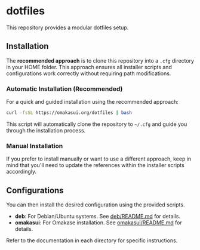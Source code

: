 # dotfiles

This repository provides a modular dotfiles setup.

## Installation

The **recommended approach** is to clone this repository into a `.cfg` directory in your HOME folder. This approach ensures all installer scripts and configurations work correctly without requiring path modifications.

### Automatic Installation (Recommended)

For a quick and guided installation using the recommended approach:

```bash
curl -fsSL https://omakasui.org/dotfiles | bash
```

This script will automatically clone the repository to `~/.cfg` and guide you through the installation process.

### Manual Installation

If you prefer to install manually or want to use a different approach, keep in mind that you'll need to update the references within the installer scripts accordingly.

## Configurations

You can then install the desired configuration using the provided scripts.

- **deb**: For Debian/Ubuntu systems. See [deb/README.md](deb/README.md) for details.
- **omakasui**: For Omakase installation. See [omakasui/README.md](omakasui/README.md) for details.

Refer to the documentation in each directory for specific instructions.
